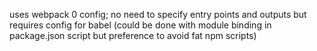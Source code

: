 uses webpack 0 config; no need to specify entry points and outputs but requires config for babel (could be done with module binding in package.json script but preference to avoid fat npm scripts)
